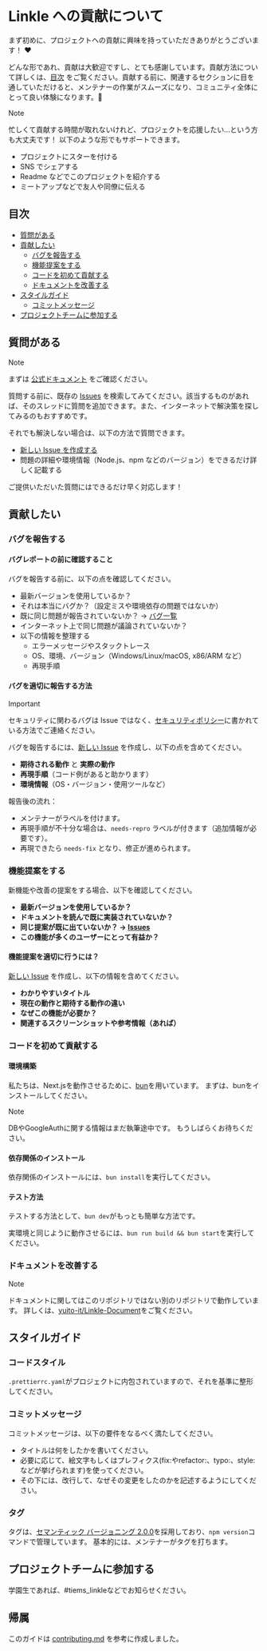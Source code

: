 # Linkle への貢献について

まず初めに、プロジェクトへの貢献に興味を持っていただきありがとうございます！ ❤️

どんな形であれ、貢献は大歓迎ですし、とても感謝しています。貢献方法について詳しくは、[目次](#目次) をご覧ください。貢献する前に、関連するセクションに目を通していただけると、メンテナーの作業がスムーズになり、コミュニティ全体にとって良い体験になります。🎉

> [!NOTE]
> 忙しくて貢献する時間が取れないけれど、プロジェクトを応援したい…という方も大丈夫です！ 以下のような形でもサポートできます。
> - プロジェクトにスターを付ける
> - SNS でシェアする
> - Readme などでこのプロジェクトを紹介する
> - ミートアップなどで友人や同僚に伝える

## 目次
- [質問がある](#質問がある)
- [貢献したい](#貢献したい)
  - [バグを報告する](#バグを報告する)
  - [機能提案をする](#機能提案をする)
  - [コードを初めて貢献する](#コードを初めて貢献する)
  - [ドキュメントを改善する](#ドキュメントを改善する)
- [スタイルガイド](#スタイルガイド)
  - [コミットメッセージ](#コミットメッセージ)
- [プロジェクトチームに参加する](#プロジェクトチームに参加する)

## 質問がある

> [!NOTE]
> まずは [公式ドキュメント](https://docs.linkle.nnn.uniproject.jp) をご確認ください。

質問する前に、既存の [Issues](https://github.com/yuito-it/Linkle/issues) を検索してみてください。該当するものがあれば、そのスレッドに質問を追加できます。また、インターネットで解決策を探してみるのもおすすめです。

それでも解決しない場合は、以下の方法で質問できます。
- [新しい Issue を作成する](https://github.com/yuito-it/Linkle/issues/new)
- 問題の詳細や環境情報（Node.js、npm などのバージョン）をできるだけ詳しく記載する

ご提供いただいた質問にはできるだけ早く対応します！

## 貢献したい

### バグを報告する

#### バグレポートの前に確認すること

バグを報告する前に、以下の点を確認してください。
- 最新バージョンを使用しているか？
- それは本当にバグか？（設定ミスや環境依存の問題ではないか）
- 既に同じ問題が報告されていないか？ → [バグ一覧](https://github.com/yuito-it/Linkle/issues?q=label%3Abug)
- インターネット上で同じ問題が議論されていないか？
- 以下の情報を整理する
  - エラーメッセージやスタックトレース
  - OS、環境、バージョン（Windows/Linux/macOS, x86/ARM など）
  - 再現手順
  
#### バグを適切に報告する方法

> [!IMPORTANT]
> セキュリティに関わるバグは Issue ではなく、[セキュリティポリシー](./SECURITY.md)に書かれている方法でご連絡ください。

バグを報告するには、[新しい Issue](https://github.com/yuito-it/Linkle/issues/new) を作成し、以下の点を含めてください。
- **期待される動作** と **実際の動作**
- **再現手順**（コード例があると助かります）
- **環境情報**（OS・バージョン・使用ツールなど）

報告後の流れ：
- メンテナーがラベルを付けます。
- 再現手順が不十分な場合は、`needs-repro` ラベルが付きます（追加情報が必要です）。
- 再現できたら `needs-fix` となり、修正が進められます。

### 機能提案をする

新機能や改善の提案をする場合、以下を確認してください。
- **最新バージョンを使用しているか？**
- **ドキュメントを読んで既に実装されていないか？**
- **同じ提案が既に出ていないか？ → [Issues](https://github.com/yuito-it/Linkle/issues)**
- **この機能が多くのユーザーにとって有益か？**

#### 機能提案を適切に行うには？

[新しい Issue](https://github.com/yuito-it/Linkle/issues) を作成し、以下の情報を含めてください。
- **わかりやすいタイトル**
- **現在の動作と期待する動作の違い**
- **なぜこの機能が必要か？**
- **関連するスクリーンショットや参考情報（あれば）**

### コードを初めて貢献する

#### 環境構築

私たちは、Next.jsを動作させるために、[bun](https://bun.sh/)を用いています。
まずは、bunをインストールしてください。

> [!NOTE]
> DBやGoogleAuthに関する情報はまだ執筆途中です。
> もうしばらくお待ちください。

#### 依存関係のインストール

依存関係のインストールには、`bun install`を実行してください。

#### テスト方法

テストする方法として、`bun dev`がもっとも簡単な方法です。

実環境と同じように動作させるには、`bun run build && bun start`を実行してください。

### ドキュメントを改善する

> [!NOTE]
> ドキュメントに関してはこのリポジトリではない別のリポジトリで動作しています。
> 詳しくは、[yuito-it/Linkle-Document](https://github.com/yuito-it/Linkle-Document)をご覧ください。

## スタイルガイド

### コードスタイル

`.prettierrc.yaml`がプロジェクトに内包されていますので、それを基準に整形してください。

### コミットメッセージ

コミットメッセージは、以下の要件をなるべく満たしてください。

- タイトルは何をしたかを書いてください。
- 必要に応じて、絵文字もしくはプレフィクス(fix:やrefactor:、typo:、style: などが挙げられます)を使ってください。
- その下には、改行して、なぜその変更をしたのかを記述するようにしてください。

### タグ

タグは、[セマンティック バージョニング 2.0.0](https://semver.org/lang/ja/)を採用しており、`npm version`コマンドで管理しています。
基本的には、メンテナーがタグを打ちます。

## プロジェクトチームに参加する

学園生であれば、#tiems_linkleなどでお知らせください。

## 帰属
このガイドは [contributing.md](https://contributing.md/generator) を参考に作成しました。

